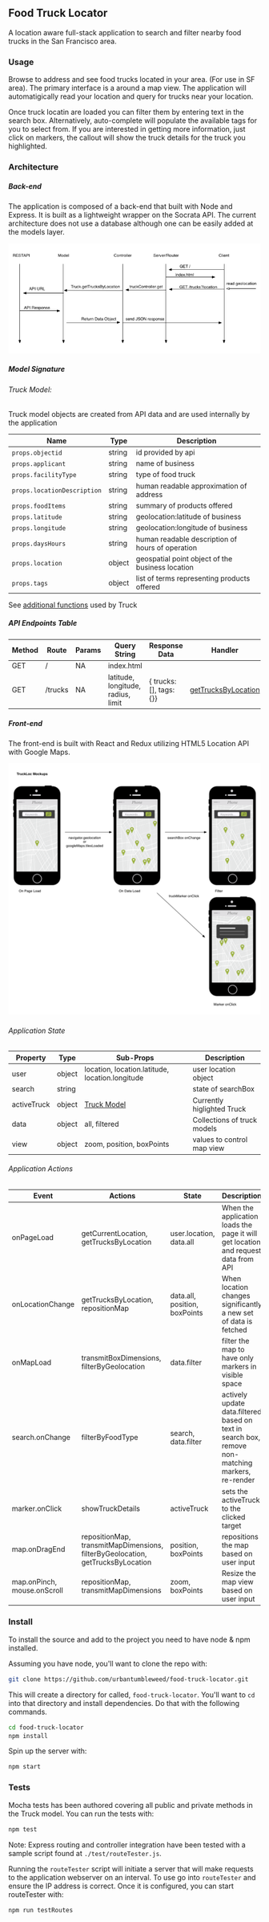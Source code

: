 ## Food Truck Locator

A location aware full-stack application to search and filter nearby food trucks in the San Francisco area.

### Usage

Browse to address and see food trucks located in your area. (For use in SF area). The primary interface is a around a map view.  The application will automatigically read your location and query for trucks near your location.

Once truck locatin are loaded you can filter them by entering text in the search box. Alternatively, auto-complete will populate the available tags for you to select from.  If you are interested in getting more information, just click on markers, the callout will show the truck details for the truck you highlighted.

### Architecture

##### Back-end

The application is composed of a back-end that built with Node and Express. It is built as a lightweight wrapper on the Socrata API. The current architecture does not use a database although one can be easily added at the models layer.

![Sequence Diagram](./documentation/sequence-diagram.png)

##### Model Signature
###### Truck Model:

Truck model objects are created from API data and are used internally by the application

| Name  |  Type |  Description |
|---|---|---|
| `props.objectid`  | string  | id provided by api  |
| `props.applicant`  |  string |  name of business |
| `props.facilityType`  | string  | type of food truck  |
| `props.locationDescription` |  string | human readable approximation of address  |
| `props.foodItems`  |  string | summary of products offered  |
| `props.latitude`  | string  |  geolocation:latitude of business |
| `props.longitude`  |  string | geolocation:longitude of business  |
| `props.daysHours`  |  string | human readable description of hours of operation  |
| `props.location` | object  |  geospatial point object of the business location |
| `props.tags` | object  |  list of terms representing products offered |

See [additional functions](./documentation/Truck.html) used by Truck


##### API Endpoints Table

| Method | Route  | Params |Query String  |  Response Data | Handler |
|---|---|---|---|---|---|
|  GET | /  |  NA | index.html |  |
|  GET | /trucks  | NA | latitude, longitude, radius, limit  | { trucks: [], tags: {}}  | [getTrucksByLocation](./documentation/Truck.getTrucksByLocation.html) |

##### Front-end

The front-end is built with React and Redux utilizing HTML5 Location API with Google Maps.

![mock-up](./documentation/mockups.png)

###### Application State

| Property  |  Type |  Sub-Props | Description
|---|---|---|---|
| user  | object  |  location, location.latitude, location.longitude | user location object |
| search  |  string |   | state of searchBox|
| activeTruck  |  object |  [Truck Model](#truck-model) | Currently higlighted Truck|
| data  |  object  |  all, filtered | Collections of truck models |
| view  | object  |  zoom, position, boxPoints | values to control map view|

###### Application Actions

| Event  | Actions  | State  | Description  |
|---|---|---|---|
| onPageLoad  |  getCurrentLocation, getTrucksByLocation |  user.location, data.all |  When the application loads the page it will get location and request data from API |
| onLocationChange | getTrucksByLocation, repositionMap | data.all, position, boxPoints | When location changes significantly a new set of data is fetched |
| onMapLoad  |  transmitBoxDimensions, filterByGeolocation | data.filter  |  filter the map to have only markers in visible space |
| search.onChange  |  filterByFoodType |  search, data.filter  |  actively update data.filtered based on text in search box, remove non-matching markers, re-render |
| marker.onClick  |  showTruckDetails |  activeTruck | sets the activeTruck to the clicked target  |
| map.onDragEnd  |  repositionMap, transmitMapDimensions, filterByGeolocation, getTrucksByLocation |  position, boxPoints |  repositions the map based on user input|
| map.onPinch, mouse.onScroll  |  repositionMap, transmitMapDimensions |  zoom, boxPoints | Resize the map view based on user input  |

### Install

To install the source and add to the project you need to have node & npm installed.

Assuming you have node, you'll want to clone the repo with:

```bash
git clone https://github.com/urbantumbleweed/food-truck-locator.git
```
This will create a directory for called, `food-truck-locator`.  You'll want to `cd` into that directory and install dependencies. Do that with the following commands.

```bash
cd food-truck-locator
npm install
```

Spin up the server with:
```bash
npm start
```

### Tests

Mocha tests has been authored covering all public and private methods in the Truck model. You can run the tests with:

```bash
npm test
```

Note: Express routing and controller integration have been tested with a sample script found at `./test/routeTester.js`.  

Running the `routeTester` script will initiate a server that will make requests to the application webserver on an interval. To use go into `routeTester` and ensure the IP address is correct.  Once it is configured, you can start routeTester with:

```bash
npm run testRoutes
```
